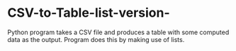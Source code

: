 # CSV-to-Table-list-version-
Python program takes a CSV file and produces a table with some computed data as the output. Program does this by making use of lists.
